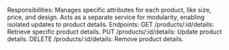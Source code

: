 Responsibilities:
Manages specific attributes for each product, like size, price, and design.
Acts as a separate service for modularity, enabling isolated updates to product details.
Endpoints:
GET /products/:id/details: Retrieve specific product details.
PUT /products/:id/details: Update product details.
DELETE /products/:id/details: Remove product details.